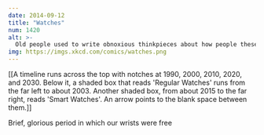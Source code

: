 ```yaml
---
date: 2014-09-12
title: "Watches"
num: 1420
alt: >-
  Old people used to write obnoxious thinkpieces about how people these days always wear watches and are slaves to the clock, but now they've switched to writing thinkpieces about how kids these days don't appreciate the benefits of an old-fashioned watch. My position is: The word 'thinkpiece' sounds like a word made up by someone who didn't know about the word 'brain'.
img: https://imgs.xkcd.com/comics/watches.png
---
```

[[A timeline runs across the top with notches at 1990, 2000, 2010, 2020, and 2030. Below it, a shaded box that reads 'Regular Watches' runs from the far left to about 2003. Another shaded box, from about 2015 to the far right, reads 'Smart Watches'. An arrow points to the blank space between them.]]

Brief, glorious period in which our wrists were free

